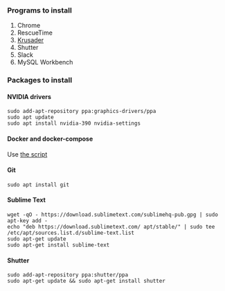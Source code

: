 ### Programs to install
1. Chrome
1. RescueTime
1. [Krusader](https://community.linuxmint.com/software/view/krusader)
1. Shutter
1. Slack
1. MySQL Workbench

### Packages to install
#### NVIDIA drivers
```
sudo add-apt-repository ppa:graphics-drivers/ppa
sudo apt update
sudo apt install nvidia-390 nvidia-settings
```

#### Docker and docker-compose
Use [the script](https://github.com/vitaliykobrin/useful-scripts/blob/master/scripts/install-docker.sh)

#### Git
```
sudo apt install git
```

#### Sublime Text
```
wget -qO - https://download.sublimetext.com/sublimehq-pub.gpg | sudo apt-key add -
echo "deb https://download.sublimetext.com/ apt/stable/" | sudo tee /etc/apt/sources.list.d/sublime-text.list
sudo apt-get update
sudo apt-get install sublime-text
```
#### Shutter
```
sudo add-apt-repository ppa:shutter/ppa
sudo apt-get update && sudo apt-get install shutter
```
